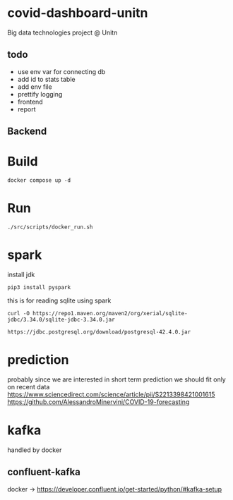 # covid-dashboard-unitn
Big data technologies project @ Unitn 


## todo

- use env var for connecting db
- add id to stats table
- add env file
- prettify logging 
- frontend 
- report 

## Backend

# Build
```
docker compose up -d   
```

# Run
```
./src/scripts/docker_run.sh
```


# spark 
install jdk 
```
pip3 install pyspark 
```

this is for reading sqlite using spark
```
curl -O https://repo1.maven.org/maven2/org/xerial/sqlite-jdbc/3.34.0/sqlite-jdbc-3.34.0.jar

https://jdbc.postgresql.org/download/postgresql-42.4.0.jar
```


# prediction 
probably since we are interested in short term prediction we should fit only on recent data 
https://www.sciencedirect.com/science/article/pii/S2213398421001615
https://github.com/AlessandroMinervini/COVID-19-forecasting

# kafka 
handled by docker 

## confluent-kafka
 docker -> https://developer.confluent.io/get-started/python/#kafka-setup